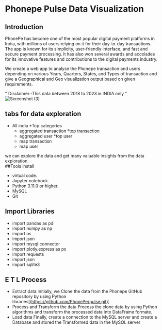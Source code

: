 
# Phonepe Pulse Data Visualization
## Introduction
PhonePe has become one of the most popular digital payment platforms in India, with millions of users relying on it for their day-to-day transactions. The app is known for its simplicity, user-friendly interface, and fast and secure payment processing. It has also won several awards and accolades for its innovative features and contributions to the digital payments industry.

We create a web app to analyse the Phonepe transaction and users depending on various Years, Quarters, States, and Types of transaction and give a Geographical and Geo visualization output based on given requirements.

" Disclaimer:-This data between 2018 to 2023 in INDIA only "
![Screenshot (3)](https://github.com/Ansiyasafi/phone-pe/assets/159064188/79f7d34f-2b77-4b2f-ac5d-f5fb78b20a2d)
## tabs for data exploration
* All india                              *Top categories
    * aggregated transaction                *top transaction
    * aggregated user                       *top user
    * map transaction
    * map user

we can explore the data and get many valuable insights from the data exploration.      
##Tools install
* virtual code.
* Jupyter notebook.
* Python 3.11.0 or higher.
* MySQL
* Git
## Import Libraries
* import pandas as pd
* import numpy as np
* import os
* import json
* import mysql.connector
* import plotly.express as px
* import requests
* import json
* import sqlite3
## E T L Process
* Extract data
Initially, we Clone the data from the Phonepe GitHub repository by using Python libraries[(https://github.com/PhonePe/pulse.git)]
* Process and Transform the data
Process the clone data by using Python algorithms and transform the processed data into DataFrame formate.
* Load data
Finally, create a connection to the MySQL server and create a Database and stored the Transformed data in the MySQL server

